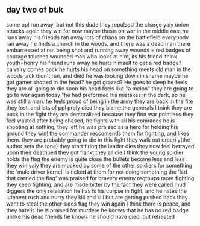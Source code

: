 ## day two of buk 

some ppl run away, but not this dude
they repulsed the charge yaiy
union attacks again
they win for now
maybe thesis on war in the middle east
he runs away
his friends ran away
lots of chaos on the battlefield
everybody ran away
he finds a church in the woods, and there was a dead man there
embarressed at not being shot and running away
wounds = red badges of courage
touches wounded man who looks at him, its his friend ithink
youth=henry
his friend runs away
he hurts himself to get a red badge?
calvalry comes back
he hurts his head on something
meets old man in the woods
jack didn't run, and died
he was looking down in shame
maybe he got gamer shotted in the head?
he got grazed?
He goes to sleep
he feels they are all going to die soon
his head feels like "a melon"
they are going to go to war again today
"he had preformed his mistakes in the dark, so he was still a man.
he feels proud of being in the army
they are back in the fite
they lost, and lots of ppl proly died 
they blame the generals
I tnink they are back in the fight
they are demoralized because they find war pointless
they feel wasted
after being chased, he fights with all his comrades
he is shooting at nothing, they left
he was praised as a hero for holding his ground
they win!
the commander reccomends them for fighting, and likes them.
they are probably going to die in this fight
they walk out drearily(the author sets the tone)
they start firing
the leader dies
they now feel betrayed upon their deathbed
they got flankt
they all die I think
the young soldier holds the flag
the enemy is quite close
the bullets become less and less
they win yaiy
they are mocked by some of the other soldiers for something
the 'mule driver kernel' is ticked at them for not doing something
the 'lad that carried the flag' was praised for bravery
enemy regroups
more fighting
they keep fighting, and are made bitter by the fact they were called mud diggers
the only retaliation he has is his corpse in fight, and he hates the lutenent
rush and hurry
they kill and kill but are getting pushed back
they want to steal the other sides flag
they win again
I think there is peace, and they hate it.
he is praised for murdere 
he knows that he has no red badge unlike his dead friends
he knows he should have died, but retreated

